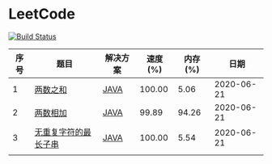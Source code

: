 # LeetCode

[![Build Status](https://travis-ci.org/a1023293003/LeetCode.svg?branch=master)](https://travis-ci.org/a1023293003/LeetCode)

| 序号 | 题目                                                         | 解决方案                                                     | 速度(%) | 内存(%) | 日期       |
| ---- | ------------------------------------------------------------ | ------------------------------------------------------------ | ------- | ------- | ---------- |
| 1    | [两数之和](https://leetcode-cn.com/problems/two-sum/)        | [JAVA](https://github.com/a1023293003/LeetCode/tree/master/src/main/java/cn/bluesking/leetcode/solution/TwoSum.java) | 100.00  | 5.06    | 2020-06-21 |
| 2    | [两数相加](https://leetcode-cn.com/problems/add-two-numbers/) | [JAVA](https://github.com/a1023293003/LeetCode/tree/master/src/main/java/cn/bluesking/leetcode/solution/AddTwoNumbers.java) | 99.89   | 94.26   | 2020-06-21 |
| 3    | [无重复字符的最长子串](https://leetcode-cn.com/problems/longest-substring-without-repeating-characters/) | [JAVA](https://github.com/a1023293003/LeetCode/tree/master/src/main/java/cn/bluesking/leetcode/solution/LongestSubstringWithoutRepeatingCharacters.java) | 100.00  | 5.54    | 2020-06-21 |
|      |                                                              |                                                              |         |         |            |




